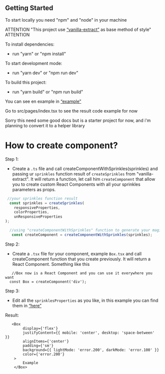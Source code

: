 ## Getting Started

To start locally you need "npm" and "node" in your machine

ATTENTION "This project use [“vanilla-extract”](https://vanilla-extract.style/) as base method of style" ATTENTION

To install dependencies:
- run "yarn" or "npm install"

To start development mode:
- run "yarn dev" or "npm run dev" 

To build this project:
- run "yarn build" or "npm run build"

You can see en example in [“example”](https://oscar-vanilla-kit.vercel.app/) 

Go to src/pages/index.tsx to see the result code example for now

Sorry this need some good docs but is a starter project for now,
and i'm planning to convert it to a helper library


# How to create component?

Step 1:
- Create a `.ts` file and call createComponentWithSprinkles(sprinkles) and
 passing ur `sprinkles` function result of `createSprinkles` from "vanilla-extract".
 It will return a function, let call him  `createComponent` that allow you to
 create custom React Components with all your sprinkles parameters as props.

```ts
 //your sprinkles function result
  const sprinkles = createSprinkles(
    responsiveProperties,
    colorProperties,
    unResponsiveProperties
);
```

```ts
  //using "createComponentWithSprinkles" function to generate your magic function
   const createComponent = createComponentWithSprinkles(sprinkles);
```

Step 2:
- Create a `.tsx` file for your component, example `Box.tsx` and call createComponent 
function that you create previously. It will return a React Component. Something like this 

```tsx
   //Box now is a React Component and you can use it everywhere you want
  const Box = createComponent('div');
```

Step 3:
- Edit all the `sprinklesProperties` as you like, in this example you can find them
in [“here”](https://github.com/oscarprogrammer1996/vanilla-kit/tree/main/src/theme/sprinkles/properties)

Result: 
```tsx
   <Box
        display={'flex'}
        justifyContent={{ mobile: 'center', desktop: 'space-between' }}
        alignItems={'center'}
        padding={'sm'}
        background={{ lightMode: 'error.200', darkMode: 'error.100' }}
        color={'error.200'}
    >
        Example
    </Box>      
```       




